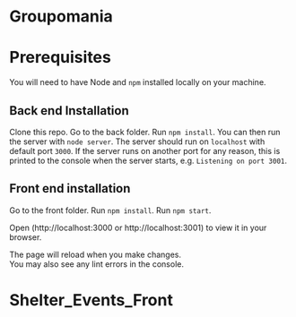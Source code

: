 # Groupomania

# Prerequisites

You will need to have Node and `npm` installed locally on your machine.

## Back end Installation 

Clone this repo. 
Go to the back folder.
Run `npm install`. 
You can then run the server with `node server`. 
The server should run on `localhost` with default port `3000`. If the
server runs on another port for any reason, this is printed to the
console when the server starts, e.g. `Listening on port 3001`.
## Front end installation

Go to the front folder.
Run `npm install`. 
Run `npm start`.

Open (http://localhost:3000 or http://localhost:3001) to view it in your browser.

The page will reload when you make changes.\
You may also see any lint errors in the console.






# Shelter_Events_Front
